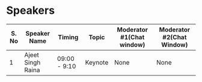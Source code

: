 # Speakers





| S. No  | Speaker Name | Timing | Topic | Moderator #1(Chat window) | Moderator #2(Chat Window) |
| ------------- | ------------- | ------------- | ------------- | ------------- | ------------- |
| 1 | Ajeet Singh Raina | 09:00 - 9:10 | Keynote | None | None |










